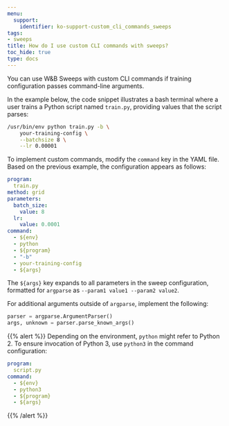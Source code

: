 ```yaml
---
menu:
  support:
    identifier: ko-support-custom_cli_commands_sweeps
tags:
- sweeps
title: How do I use custom CLI commands with sweeps?
toc_hide: true
type: docs
---
```


You can use W&B Sweeps with custom CLI commands if training configuration passes command-line arguments.

In the example below, the code snippet illustrates a bash terminal where a user trains a Python script named `train.py`, providing values that the script parses:

```bash
/usr/bin/env python train.py -b \
    your-training-config \
    --batchsize 8 \
    --lr 0.00001
```

To implement custom commands, modify the `command` key in the YAML file. Based on the previous example, the configuration appears as follows:

```yaml
program:
  train.py
method: grid
parameters:
  batch_size:
    value: 8
  lr:
    value: 0.0001
command:
  - ${env}
  - python
  - ${program}
  - "-b"
  - your-training-config
  - ${args}
```

The `${args}` key expands to all parameters in the sweep configuration, formatted for `argparse` as `--param1 value1 --param2 value2`.

For additional arguments outside of `argparse`, implement the following:

```python
parser = argparse.ArgumentParser()
args, unknown = parser.parse_known_args()
```

{{% alert %}}
Depending on the environment, `python` might refer to Python 2. To ensure invocation of Python 3, use `python3` in the command configuration:

```yaml
program:
  script.py
command:
  - ${env}
  - python3
  - ${program}
  - ${args}
```
{{% /alert %}}